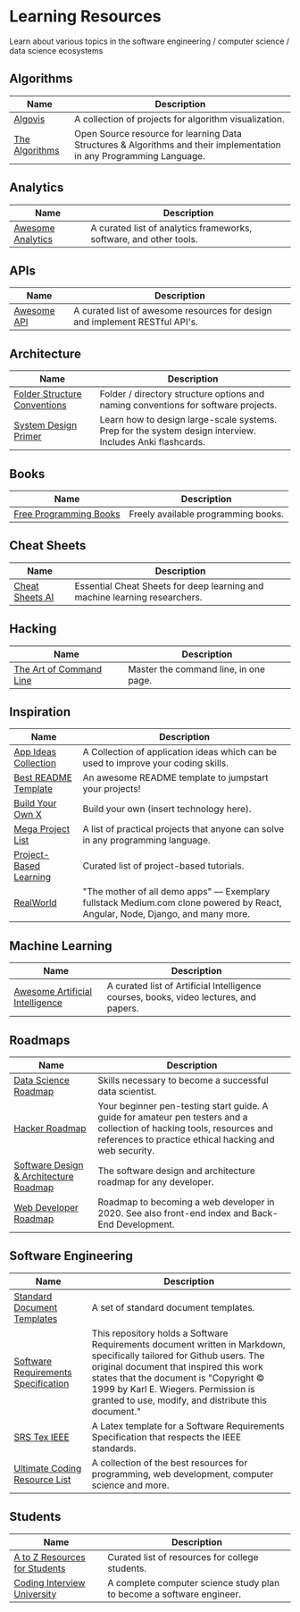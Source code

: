 # Learning Resources

Learn about various topics in the software engineering / computer science / data science ecosystems

## Algorithms
Name | Description
--- | ---
[Algovis](https://github.com/enjalot/algovis) | A collection of projects for algorithm visualization. 
[The Algorithms](https://github.com/TheAlgorithms) | Open Source resource for learning Data Structures & Algorithms and their implementation in any Programming Language.

## Analytics 
Name | Description
--- | ---
[Awesome Analytics](https://github.com/onurakpolat/awesome-analytics) | A curated list of analytics frameworks, software, and other tools.

## APIs
Name | Description
--- | ---
[Awesome API](https://github.com/Kikobeats/awesome-api) | A curated list of awesome resources for design and implement RESTful API's.

## Architecture
Name | Description
--- | ---
[Folder Structure Conventions](https://github.com/kriasoft/Folder-Structure-Conventions) | Folder / directory structure options and naming conventions for software projects.
[System Design Primer](https://github.com/donnemartin/system-design-primer) | Learn how to design large-scale systems. Prep for the system design interview. Includes Anki flashcards.


## Books
Name | Description
--- | ---
[Free Programming Books](https://github.com/EbookFoundation/free-programming-books) | Freely available programming books. 


## Cheat Sheets
Name | Description
--- | ---
[Cheat Sheets AI](https://github.com/kailashahirwar/cheatsheets-ai) | Essential Cheat Sheets for deep learning and machine learning researchers.

## Hacking
Name | Description
--- | ---
[The Art of Command Line](https://github.com/jlevy/the-art-of-command-line) | Master the command line, in one page.

## Inspiration
Name | Description
--- | ---
[App Ideas Collection](https://github.com/florinpop17/app-ideas) | A Collection of application ideas which can be used to improve your coding skills. 
[Best README Template](https://github.com/othneildrew/Best-README-Template/blob/master/BLANK_README.md) | An awesome README template to jumpstart your projects! 
[Build Your Own X](https://github.com/danistefanovic/build-your-own-x) | Build your own (insert technology here). 
[Mega Project List](https://github.com/karan/Projects) | A list of practical projects that anyone can solve in any programming language.
[Project-Based Learning](https://github.com/tuvtran/project-based-learning) |  Curated list of project-based tutorials. 
[RealWorld](https://github.com/gothinkster/realworld) | "The mother of all demo apps" — Exemplary fullstack Medium.com clone powered by React, Angular, Node, Django, and many more. 

## Machine Learning
Name | Description
--- | ---
[Awesome Artificial Intelligence](https://github.com/owainlewis/awesome-artificial-intelligence) | A curated list of Artificial Intelligence courses, books, video lectures, and papers.


## Roadmaps
Name | Description
--- | ---
[Data Science Roadmap](https://github.com/MrMimic/data-scientist-roadmap) | Skills necessary to become a successful data scientist. 
[Hacker Roadmap](https://github.com/sundowndev/hacker-roadmap) | Your beginner pen-testing start guide. A guide for amateur pen testers and a collection of hacking tools, resources and references to practice ethical hacking and web security. 
[Software Design & Architecture Roadmap](https://github.com/stemmlerjs/software-design-and-architecture-roadmap) | The software design and architecture roadmap for any developer.
[Web Developer Roadmap](https://github.com/kamranahmedse/developer-roadmap) | Roadmap to becoming a web developer in 2020. See also front-end index and Back-End Development.



## Software Engineering
Name | Description
--- | ---
[Standard Document Templates](https://github.com/kbariotis/templates) | A set of standard document templates.
[Software Requirements Specification](https://github.com/marcobuschini/Software-Requirements-Specification) | This repository holds a Software Requirements document written in Markdown, specifically tailored for Github users. The original document that inspired this work states that the document is "Copyright © 1999 by Karl E. Wiegers. Permission is granted to use, modify, and distribute this document." 
[SRS Tex IEEE](https://github.com/jpeisenbarth/SRS-Tex) | A Latex template for a Software Requirements Specification that respects the IEEE standards. 
[Ultimate Coding Resource List](https://github.com/PizzaPokerGuy/ultimate-coding-resources) | A collection of the best resources for programming, web development, computer science and more. 

## Students
Name | Description
--- | ---
[A to Z Resources for Students](https://github.com/dipakkr/A-to-Z-Resources-for-Students) | Curated list of resources for college students.
[Coding Interview University](https://github.com/jwasham/coding-interview-university) | A complete computer science study plan to become a software engineer. 

